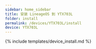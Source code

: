 ```yaml
---
sidebar: home_sidebar
title: 安装 LineageOS 到 YTX703L
folder: install
permalink: /devices/YTX703L/install
device: YTX703L
---
```

{% include templates/device_install.md %}
